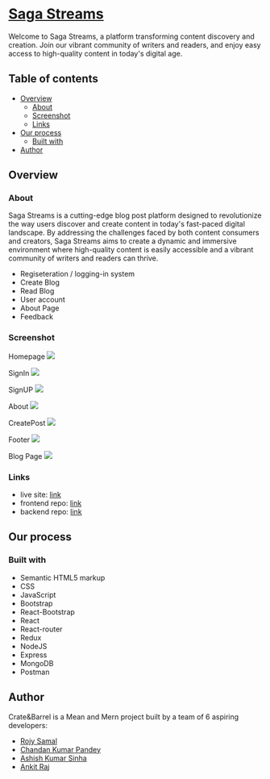 # [Saga Streams](https://github.com/RojySamal/Saga-Streams/tree/main)

Welcome to Saga Streams, a platform transforming content discovery and creation. Join our vibrant community of writers and readers, and enjoy easy access to high-quality content in today's digital age.

## Table of contents

- [Overview](#overview)
  - [About](#about)
  - [Screenshot](#screenshot)
  - [Links](#links)
- [Our process](#our-process)
  - [Built with](#built-with)
- [Author](#author)

## Overview

### About

Saga Streams is a cutting-edge blog post platform designed to revolutionize the way users discover and create content in today's fast-paced digital landscape. By addressing the challenges faced by both content consumers and creators, Saga Streams aims to create a dynamic and immersive environment where high-quality content is easily accessible and a vibrant community of writers and readers can thrive.

- Regiseteration / logging-in system
- Create Blog
- Read Blog
- User account
- About Page
- Feedback

### Screenshot

Homepage
![](https://github.com/RojySamal/Saga-Streams/blob/main/Screenshot/Screenshot%20(124).png)

SignIn
![](https://github.com/RojySamal/Saga-Streams/blob/main/Screenshot/Screenshot%20(125).png)

SignUP
![](https://github.com/RojySamal/Saga-Streams/blob/main/Screenshot/Screenshot%20(126).png)

About
![](https://github.com/RojySamal/Saga-Streams/blob/main/Screenshot/Screenshot%20(127).png)

CreatePost
![](https://github.com/RojySamal/Saga-Streams/blob/main/Screenshot/Screenshot%20(128).png)

Footer
![](https://github.com/RojySamal/Saga-Streams/blob/main/Screenshot/Screenshot%20(129).png)

Blog Page
![](https://github.com/RojySamal/Saga-Streams/blob/main/Screenshot/Screenshot%20(130).png)

### Links

- live site: [link](link!!)
- frontend repo: [link](link!!)
- backend repo: [link](link!!)

## Our process

### Built with

- Semantic HTML5 markup
- CSS
- JavaScript
- Bootstrap
- React-Bootstrap
- React
- React-router
- Redux
- NodeJS
- Express
- MongoDB
- Postman

## Author

Crate&Barrel is a Mean and Mern project built by a team of 6 aspiring developers:

- [Rojy Samal](https://github.com/RojySamal)
- [Chandan Kumar Pandey](https://github.com/iamcosmo)
- [Ashish Kumar Sinha](https://github.com/AshishCodes1602)
- [Ankit Raj](https://github.com/Venom-here)
  
